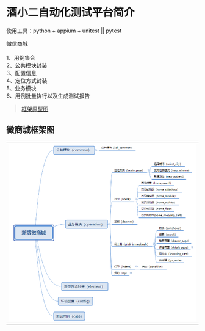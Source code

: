 # 酒小二自动化测试平台简介

使用工具：python + appium + unitest || pytest

微信商城\
\
1、用例集合\
2、公共模块封装\
3、配置信息\
4、定位方式封装\
5、业务模块\
6、用例批量执行以及生成测试报告

>[框架原型图](https://github.com/yuanshen12/jiuxiaoer/blob/master/config/call_me.png)

## 微商城框架图

<table>
<tr>
<td><img src="https://github.com/yuanshen12/jiuxiaoer/blob/master/config/call_me.png"/></td>
</tr>

</table>


